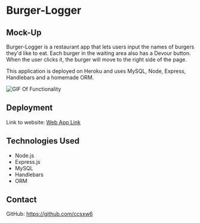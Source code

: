 # Burger-Logger

## Mock-Up
Burger-Logger is a restaurant app that lets users input the names of burgers they'd like to eat. Each burger in the waiting area also has a Devour button. When the user clicks it, the burger will move to the right side of the page.

This application is deployed on Heroku and uses MySQL, Node, Express, Handlebars and a homemade ORM. 

![GIF Of Functionality](burgergif.gif)

## Deployment
Link to website:
[Web App Link](https://polar-ridge-96912.herokuapp.com/burgers)

## Technologies Used
- Node.js
- Express.js
- MySQL
- Handlebars
- ORM

## Contact
GitHub: https://github.com/ccsxw6